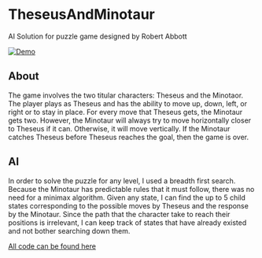 # TheseusAndMinotaur
AI Solution for puzzle game designed by Robert Abbott

[![Demo](https://cdn.rawgit.com/sashankg/TheseusAndMinotaur/master/tandmdemo.gif)](https://youtu.be/bX2b6C7Bfq4)

## About
The game involves the two titular characters: Theseus and the Minotaor. The player plays as Theseus and has the ability to move up, down, left, or right or to stay in place. For every move that Theseus gets, the Minotaur gets two. However, the Minotaur will always try to move horizontally closer to Theseus if it can. Otherwise, it will move vertically. If the Minotaur catches Theseus before Theseus reaches the goal, then the game is over.

## AI
In order to solve the puzzle for any level, I used a breadth first search. Because the Minotaur has predictable rules that it must follow, there was no need for a minimax algorithm. Given any state, I can find the up to 5 child states corresponding to the possible moves by Theseus and the response by the Minotaur. Since the path that the character take to reach their positions is irrelevant, I can keep track of states that have already existed and not bother searching down them. 

[All code can be found here](https://github.com/sashankg/TheseusAndMinotaur)
